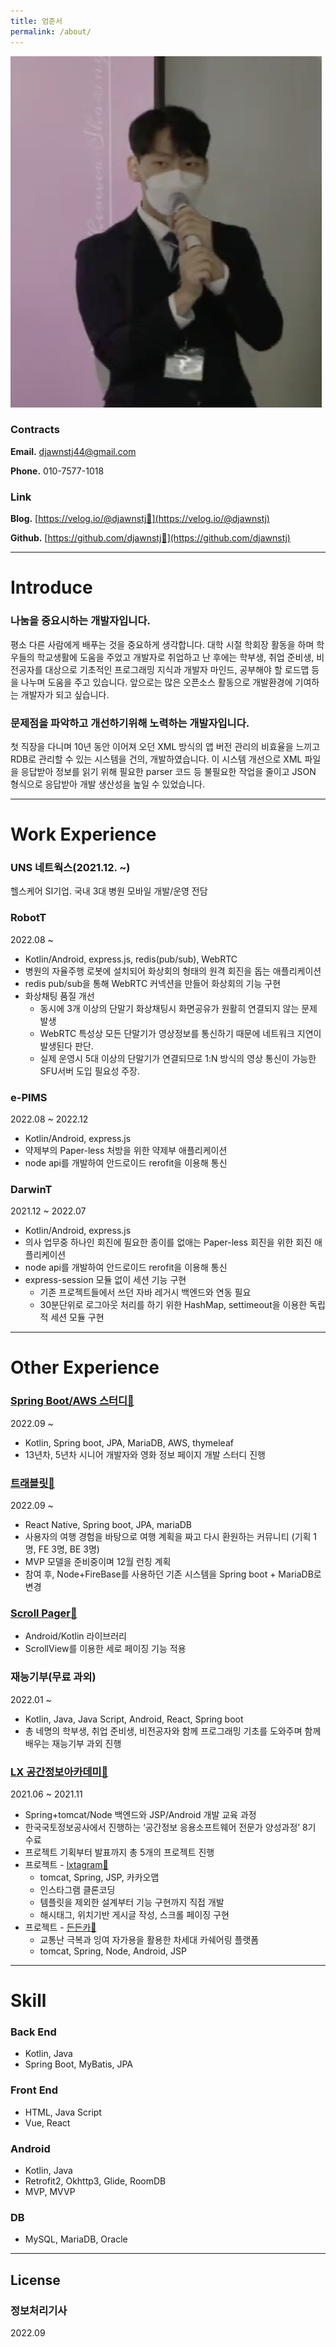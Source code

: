 ```yaml
---
title: 엄준서
permalink: /about/
---
```



![스크린샷 2022-08-29 22.46.46.png](/assets/images/about_profile_image.jpg)

### **Contracts**

**Email.** djawnstj44@gmail.com

**Phone.** 010-7577-1018

### Link

**Blog.** [https://velog.io/@djawnstj🔗](https://velog.io/@djawnstj)

**Github.** [https://github.com/djawnstj🔗](https://github.com/djawnstj)

---

# Introduce

### 나눔을 중요시하는 개발자입니다.

평소 다른 사람에게 배푸는 것을 중요하게 생각합니다. 대학 시절 학회장 활동을 하며 학우들의 학교생활에 도움을 주었고 개발자로 취업하고 난 후에는 학부생, 취업 준비생, 비전공자를 대상으로 기초적인 프로그래밍 지식과 개발자 마인드, 공부해야 할 로드맵 등을 나누며 도움을 주고 있습니다. 앞으로는 많은 오픈소스 활동으로 개발환경에 기여하는 개발자가 되고 싶습니다.

### 문제점을 파악하고 개선하기위해 노력하는 개발자입니다.

첫 직장을 다니며 10년 동안 이어져 오던 XML 방식의 앱 버전 관리의 비효율을 느끼고 RDB로 관리할 수 있는 시스템을 건의, 개발하였습니다. 이 시스템 개선으로 XML 파일을 응답받아 정보를 읽기 위해 필요한 parser 코드 등 불필요한 작업을 줄이고 JSON 형식으로 응답받아 개발 생산성을 높일 수 있었습니다.

---

# **Work Experience**

### UNS 네트웍스(2021.12. ~)

헬스케어 SI기업. 국내 3대 병원 모바일 개발/운영 전담

### RobotT

2022.08 ~

- Kotlin/Android, express.js, redis(pub/sub), WebRTC
- 병원의 자율주행 로봇에 설치되어 화상회의 형태의 원격 회진을 돕는 애플리케이션
- redis pub/sub을 통해 WebRTC 커넥션을 만들어 화상회의 기능 구현
- 화상채팅 품질 개선
    - 동시에 3개 이상의 단말기 화상채팅시 화면공유가 원활히 연결되지 않는 문제 발생
    - WebRTC 특성상 모든 단말기가 영상정보를 통신하기 때문에 네트워크 지연이 발생된다 판단.
    - 실제 운영시 5대 이상의 단말기가 연결되므로 1:N 방식의 영상 통신이 가능한 SFU서버 도입 필요성 주장.

### e-PIMS

2022.08 ~ 2022.12

- Kotlin/Android, express.js
- 약제부의 Paper-less 처방을 위한 약제부 애플리케이션
- node api를 개발하여 안드로이드 rerofit을 이용해 통신

### DarwinT

2021.12 ~ 2022.07

- Kotlin/Android, express.js
- 의사 업무중 하나인 회진에 필요한 종이를 없애는 Paper-less 회진을 위한 회진 애플리케이션
- node api를 개발하여 안드로이드 rerofit을 이용해 통신
- express-session 모듈 없이 세션 기능 구현
    - 기존 프로젝트들에서 쓰던 자바 레거시 백엔드와 연동 필요
    - 30분단위로 로그아웃 처리를 하기 위한 HashMap, settimeout을 이용한 독립적 세션 모듈 구현

---

# **Other Experience**

### [Spring Boot/AWS 스터디🔗](https://velog.io/@djawnstj/series/AWS-Spring-Boot-%EC%98%81%ED%99%94-%ED%8E%98%EC%9D%B4%EC%A7%80-%EC%A0%9C%EC%9E%91)

2022.09 ~

- Kotlin, Spring boot, JPA, MariaDB, AWS, thymeleaf
- 13년차, 5년차 시니어 개발자와 영화 정보 페이지 개발 스터디 진행

### **[트래블릿🔗](https://github.com/team-travelit)**

2022.09 ~

- React Native, Spring boot, JPA, mariaDB
- 사용자의 여행 경험을 바탕으로 여행 계획을 짜고 다시 환원하는 커뮤니티 (기획 1명, FE 3명, BE 3명)
- MVP 모델을 준비중이며 12월 런칭 계획
- 참여 후, Node+FireBase를 사용하던 기존 시스템을 Spring boot + MariaDB로 변경

### [Scroll Pager🔗](https://github.com/djawnstj/ScrollPager)

- Android/Kotlin 라이브러리
- ScrollView를 이용한 세로 페이징 기능 적용

### 재능기부(무료 과외)

2022.01 ~ 

- Kotlin, Java, Java Script, Android, React, Spring boot
- 총 네명의 학부생, 취업 준비생, 비전공자와 함께 프로그래밍 기초를 도와주며 함께 배우는 재능기부 과외 진행

### [LX 공간정보아카데미🔗](https://lxsiedu.or.kr/)

2021.06 ~ 2021.11

- Spring+tomcat/Node 백엔드와 JSP/Android 개발 교육 과정
- 한국국토정보공사에서 진행하는 ‘공간정보 응용소프트웨어 전문가 양성과정’ 8기 수료
- 프로젝트 기획부터 발표까지 총 5개의 프로젝트 진행
- 프로젝트 - [lxtagram🔗](https://github.com/djawnstj/lxtagram)
    - tomcat, Spring, JSP, 카카오맵
    - 인스타그램 클론코딩
    - 템플릿을 제외한 설계부터 기능 구현까지 직접 개발
    - 해시태그, 위치기반 게시글 작성, 스크롤 페이징 구현
- 프로젝트 - [든든카🔗](https://youtu.be/aE4IptNcTVM?t=7410)
    - 교통난 극복과 잉여 자가용을 활용한 차세대 카쉐어링 플랫폼
    - tomcat, Spring, Node, Android, JSP

---

# **Skill**

### Back End

- Kotlin, Java
- Spring Boot, MyBatis, JPA

### Front End

- HTML, Java Script
- Vue, React

### Android

- Kotlin, Java
- Retrofit2, Okhttp3, Glide, RoomDB
- MVP, MVVP

### DB

- MySQL, MariaDB, Oracle

---

## License

### 정보처리기사

2022.09
